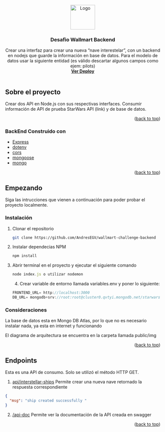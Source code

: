 <div id="top"></div>
<!--
*** Thanks for checking out the Best-README-Template. If you have a suggestion
*** that would make this better, please fork the repo and create a pull request
*** or simply open an issue with the tag "enhancement".
*** Don't forget to give the project a star!
*** Thanks again! Now go create something AMAZING! :D
-->

<!-- PROJECT SHIELDS -->
<!--
*** I'm using markdown "reference style" links for readability.
*** Reference links are enclosed in brackets [ ] instead of parentheses ( ).
*** See the bottom of this document for the declaration of the reference variables
*** for contributors-url, forks-url, etc. This is an optional, concise syntax you may use.
*** https://www.markdownguide.org/basic-syntax/#reference-style-links
-->

<!-- PROJECT LOGO -->
<br />
<div align="center">
  <a href="https://github.com/AndresEGV/bsale-desafio-backend">
    <img src="https://cdn.potatopro.com/sites/default/files/styles/company_logo_/public/2021-03/walmart-1200x589.jpg?itok=hpNVZTGk" alt="Logo" width="80" height="80"/>
  </a>

  <h3 align="center">Desafio Wallmart Backend </h3>

  <p align="center">
      Crear una interfaz para crear una nueva “nave interestelar”, con un
backend en nodejs que guarde la información en base de datos.
Para el modelo de datos usar la siguiente entidad (es válido descartar
algunos campos como ejem: pilots)
    <br />
    <a href="https://nimble-sable-cd7f53.netlify.app/"><strong>Ver Deploy</strong></a>
    <br />
    <br />  
  </p>
</div>

<!-- ABOUT THE PROJECT -->

## Sobre el proyecto

Crear dos API en Node.js con sus respectivas interfaces.
Consumir información de API de prueba StarWars API (link) y de base de
datos.

<p align="right">(<a href="#top">back to top</a>)</p>

### BackEnd Construido con

- [Express](https://www.npmjs.com/package/express)
- [dotenv](https://www.npmjs.com/package/dotenv)
- [cors](https://www.npmjs.com/package/cors)
- [mongoose](https://www.npmjs.com/package/mongoose)
- [mongo](https://www.mongodb.com/cloud/atlas/lp/try2-aterms?utm_content=rlsapostreg&utm_source=google&utm_campaign=gs_americas_rlsamultirest_search_brand_dsa_atlas_desktop_rlsa_postreg&utm_term=&utm_medium=cpc_paid_search&utm_ad=&utm_ad_campaign_id=14412646452&adgroup=131761126212&gclid=CjwKCAjw7cGUBhA9EiwArBAvopOl3P5eBJq-lqVUvhrwxePPLWu-OWsjsCHM9SrZQJj6q8kWO0SunBoC3WsQAvD_BwE)

<p align="right">(<a href="#top">back to top</a>)</p>

<!-- GETTING STARTED -->

## Empezando

Siga las intrucciones que vienen a continuación para poder probar el proyecto localmente.

### Instalación

1. Clonar el repositorio
   ```sh
   git clone https://github.com/AndresEGV/wallmart-challenge-backend
   ```
2. Instalar dependecias NPM
   ```sh
   npm install
   ```
3. Abrir terminal en el proyecto y ejecutar el siguiente comando

   ```js
   node index.js o utilizar nodemon
   ```

   4. Crear variable de entorno llamada variables.env y poner lo siguiente:

   ```js
   FRONTEND_URL= http://localhost:3000
   DB_URL= mongodb+srv://root:root@cluster0.qvtyi.mongodb.net/starwars


   ```

### Consideraciones

La base de datos esta en Mongo DB Atlas, por lo que no es necesario instalar nada, ya esta en internet y funcionando

El diagrama de arquitectura se encuentra en la carpeta llamada public/img

<p align="right">(<a href="#top">back to top</a>)</p>

## Endpoints

Esta es una API de consumo. Solo se utilizó el método HTTP GET.

1. [api/interstellar-ships]() Permite crear una nueva nave retornado la respuesta correspondiente

```json
{
  "msg": "ship created successfully "
}
```

2. [/api-doc]() Permite ver la documentación de la API creada en swagger

<p align="right">(<a href="#top">back to top</a>)</p>
